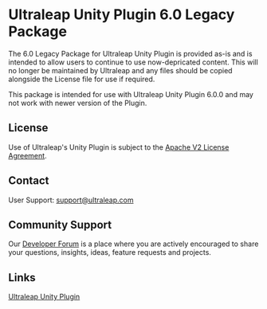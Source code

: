 [apache]: http://www.apache.org/licenses/LICENSE-2.0 "Apache V2 License"
[developer-forum]: https://forums.leapmotion.com/ "Developer Forum"
[repository-url]: https://github.com/ultraleap/UnityPlugin.git "Repository URL"

# Ultraleap Unity Plugin 6.0 Legacy Package

The 6.0 Legacy Package for Ultraleap Unity Plugin is provided as-is and is intended to allow users to continue to use now-depricated content.
This will no longer be maintained by Ultraleap and any files should be copied alongside the License file for use if required.

This package is intended for use with Ultraleap Unity Plugin 6.0.0 and may not work with newer version of the Plugin.

## License

Use of Ultraleap's Unity Plugin is subject to the [Apache V2 License Agreement][apache].

## Contact

User Support: support@ultraleap.com

## Community Support

Our [Developer Forum][developer-forum] is a place where you are actively encouraged to share your questions, insights, ideas, feature requests and projects.

## Links

[Ultraleap Unity Plugin][repository-url]